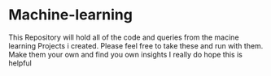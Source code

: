 # Machine-learning
This Repository will hold all of the code and queries from the macine learning Projects i created.
Please feel free to take these and run with them. Make them your own and find you own insights
I really do hope this is helpful 
